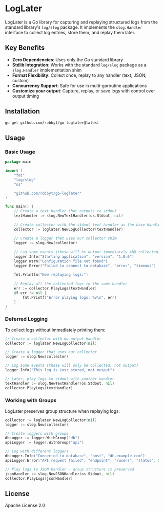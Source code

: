 # LogLater

LogLater is a Go library for capturing and replaying structured logs from the standard library's `log/slog` package. It implements the `slog.Handler` interface to collect log entries, store them, and replay them later.

## Key Benefits

- **Zero Dependencies**: Uses only the Go standard library
- **Stdlib Integration**: Works with the standard `log/slog` package as a `slog.Handler` implementation shim
- **Format Flexibility**: Collect once, replay to any handler (text, JSON, custom)
- **Concurrency Support**: Safe for use in multi-goroutine applications
- **Customize your output**: Capture, replay, or save logs with control over output timing

## Installation

```bash
go get github.com/robbyt/go-loglater@latest
```

## Usage

### Basic Usage

```go
package main

import (
	"fmt"
	"log/slog"
	"os"

	"github.com/robbyt/go-loglater"
)

func main() {
    // Create a text handler that outputs to stdout
    textHandler := slog.NewTextHandler(os.Stdout, nil)
    
    // Create collector with the stdout text handler as the base handler
    collector := loglater.NewLogCollector(textHandler)
    
    // Create a logger that uses our collector shim
    logger := slog.New(collector)
    
    // Log some events (these will be output immediately AND collected)
    logger.Info("Starting application", "version", "1.0.0")
    logger.Warn("Configuration file not found")
    logger.Error("Failed to connect to database", "error", "timeout")
    
    fmt.Println("Now replaying logs:")
    
    // Replay all the collected logs to the same handler
    err := collector.PlayLogs(textHandler)
    if err != nil {
        fmt.Printf("Error playing logs: %v\n", err)
    }
}
```

### Deferred Logging

To collect logs without immediately printing them:

```go
// Create a collector with no output handler
collector := loglater.NewLogCollector(nil)

// Create a logger that uses our collector
logger := slog.New(collector)

// Log some events (these will only be collected, not output)
logger.Info("This log is just stored, not output")

// Later, play logs to stdout with another handler
textHandler := slog.NewTextHandler(os.Stdout, nil)
collector.PlayLogs(textHandler)
```

### Working with Groups

LogLater preserves group structure when replaying logs:

```go
collector := loglater.NewLogCollector(nil)
logger := slog.New(collector)

// Create loggers with groups
dbLogger := logger.WithGroup("db")
apiLogger := logger.WithGroup("api")

// Log with different loggers
dbLogger.Info("Connected to database", "host", "db.example.com")
apiLogger.Error("API request failed", "endpoint", "/users", "status", 500)

// Play logs to JSON handler - group structure is preserved
jsonHandler := slog.NewJSONHandler(os.Stdout, nil)
collector.PlayLogs(jsonHandler)
```

## License

Apache License 2.0
